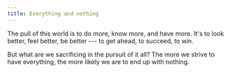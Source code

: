 ```yaml
---
title: Everything and nothing
---
```


The pull of this world is to do more, know more, and have more. It's to look better, feel better, be better --- to get ahead, to succeed, to win.

But what are we sacrificing in the pursuit of it all? The more we strive to have everything, the more likely we are to end up with nothing.
